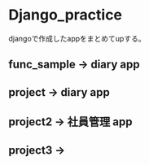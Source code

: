 # Django_practice

djangoで作成したappをまとめてupする。

## func_sample -> diary app
## project -> diary app
## project2 -> 社員管理 app
## project3 -> 
